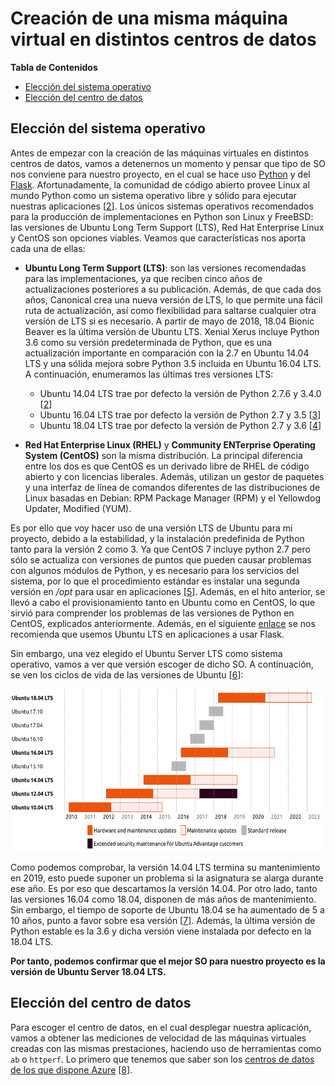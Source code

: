 # Creación de una misma máquina virtual en distintos centros de datos <a name="id6"></a>

**Tabla de Contenidos**
- [Elección del sistema operativo](#id0)
- [Elección del centro de datos](#id1)


## Elección del sistema operativo <a name="id0"></a>

Antes de empezar con la creación de las máquinas virtuales en distintos centros de datos, vamos a detenernos un momento y pensar que tipo de SO nos conviene para nuestro proyecto, en el cual se hace uso [Python](https://www.python.org) y del [Flask](http://flask.pocoo.org). Afortunadamente, la comunidad de código abierto provee Linux al mundo Python como un sistema operativo libre y sólido para ejecutar nuestras aplicaciones [[2][2]]. Los únicos sistemas operativos recomendados para la producción de implementaciones en Python son Linux y FreeBSD: las versiones de Ubuntu Long Term Support (LTS), Red Hat Enterprise Linux y CentOS son opciones viables. Veamos que características nos aporta cada una de ellas:

- **Ubuntu Long Term Support (LTS)**: son las versiones recomendadas para las implementaciones, ya que reciben cinco años de actualizaciones posteriores a su publicación. Además, de que cada dos años, Canonical crea una nueva versión de LTS, lo que permite una fácil ruta de actualización, así como flexibilidad para saltarse cualquier otra versión de LTS si es necesario. A partir de mayo de 2018, 18.04 Bionic Beaver es la última versión de Ubuntu LTS. Xenial Xerus incluye Python 3.6 como su versión predeterminada de Python, que es una actualización importante en comparación con la 2.7 en Ubuntu 14.04 LTS y una sólida mejora sobre Python 3.5 incluida en Ubuntu 16.04 LTS. A continuación, enumeramos las últimas tres versiones LTS:

  - Ubuntu 14.04 LTS trae por defecto la versión de Python 2.7.6 y 3.4.0 [[2][2]]
  - Ubuntu 16.04 LTS trae por defecto la versión de Python 2.7 y 3.5 [[3][3]]
  - Ubuntu 18.04 LTS trae por defecto la versión de Python 2.7 y 3.6 [[4][4]]


- **Red Hat Enterprise Linux (RHEL)** y **Community ENTerprise Operating System (CentOS)** son la misma distribución. La principal diferencia entre los dos es que CentOS es un derivado libre de RHEL de código abierto y con licencias liberales. Además, utilizan un gestor de paquetes y una interfaz de línea de comandos diferentes de las distribuciones de Linux basadas en Debian: RPM Package Manager (RPM) y el Yellowdog Updater, Modified (YUM).

Es por ello que voy hacer uso de una versión LTS de Ubuntu para mi proyecto, debido a la estabilidad, y la instalación predefinida de Python tanto para la versión 2 como 3. Ya que CentOS 7 incluye python 2.7 pero sólo se actualiza con versiones de puntos que pueden causar problemas con algunos módulos de Python, y es necesario para los servicios del sistema, por lo que el procedimiento estándar es instalar una segunda versión en _/opt_ para usar en aplicaciones [[5][5]]. Además, en el hito anterior, se llevó a cabo el provisionamiento tanto en Ubuntu como en CentOS, lo que sirvió para comprender los problemas de las versiones de Python en CentOS, explicados anteriormente. Además, en el siguiente [enlace](https://www.quora.com/What-is-best-production-server-for-Flask-apps-Ubuntu-or-CentOS) se nos recomienda que usemos Ubuntu LTS en aplicaciones a usar Flask.

Sin embargo, una vez elegido el Ubuntu Server LTS como sistema operativo, vamos a ver que versión escoger de dicho SO. A continuación, se ven los ciclos de vida de las versiones de Ubuntu [[6][6]]:

<p align="center">
  <img width="550" height="260" src="images/hito 4/ciclo-ubuntu.png">
</p>

Como podemos comprobar, la versión 14.04 LTS termina su mantenimiento en 2019, esto puede suponer un problema si la asignatura se alarga durante ese año. Es por eso que descartamos la versión 14.04. Por otro lado, tanto las versiones 16.04 como 18.04, disponen de más años de mantenimiento. Sin embargo, el tiempo de soporte de Ubuntu 18.04 se ha aumentado de 5 a 10 años, punto a favor sobre esa versión [[7][7]]. Además, la última versión de Python estable es la 3.6 y dicha versión viene instalada por defecto en la 18.04 LTS.

**Por tanto, podemos confirmar que el mejor SO para nuestro proyecto es la versión de Ubuntu Server 18.04 LTS.**


## Elección del centro de datos <a name="id1"></a>

Para escoger el centro de datos, en el cual desplegar nuestra aplicación, vamos a obtener las mediciones de velocidad de las máquinas virtuales creadas con las mismas prestaciones, haciendo uso de herramientas como `ab` o `httperf`. Lo primero que tenemos que saber son los [centros de datos de los que dispone Azure](https://azure.microsoft.com/es-es/global-infrastructure/regions/) [[8][8]].

<!---
![](capturas/regiones-azure.png)

~~~
# Listar las regiones admitidas para la suscripción actual
$ az account list-locations
~~~

_**Pincha [aquí]() para ver la lista completa.**_

Por lógica, debemos buscar un centro de datos cercano a nuestra ubicación actual, es por ello, que nos quedamos con los centros de datos disponibles en Europa:

- **Centro de Francia** (_francecentral_), ubicado en latitud 46.3772 y longitud 2.3730
- **Sur de Francia** (_francesouth_), ubicado en latitud 43.8345 y longitud 2.1972
- **Sur de Reino Unido** (_uksouth_), ubicado en latitud 50.941 y longitud -0.799
- **Oeste de Reino Unido** (_ukwest_), ubicado en latitud 53.427 y longitud -3.084
- **Norte de Europa** (_northeurope_), ubicado en latitud 53.3478 y longitud -6.2597
- **Oeste de Europa** (_westeurope_), ubicado en latitud 52.3667 y longitud 4.9

Debido a que la creación de recursos como de máquinas virtuales, consumen dinero, solo nos vamos a quedar con las tres localizaciones más cercanas a Granada (latitud: 37.1886273, longitud: -3.5907775) [[9][9]].

- Distancia de Granada al Centro de Francia: 1135.36 km
- Distancia de Granada al Sur de Francia: 886.62 km
- Distancia de Granada al Sur de Reino Unido: 1546.57 km
- Distancia de Granada al Oeste de Reino Unido: 1807.79
- Distancia de Granada al Norte de Europa: 1810.33 km
- Distancia de Granada al Oeste de Europa: 1814.68 km

Por tanto, se van a comprobar los centros de datos del **Centro de Francia**, **Sur de Francia** y **Sur de Reino Unido**, para nuestra aplicación.

###### Creación de una máquina virtual con Ubuntu Server 18.06 LTS en el centro de datos del centro de Francia

~~~
# Listar las máquinas virtuales con localización en el centro de Francia con Ubuntu Server
$ az vm image list-skus --location francecentral --publisher Canonical --offer UbuntuServer --output table
~~~

![](capturas/lista-Ubuntu-francecentral.png)

~~~
# Listar las máquinas virtuales con localización en el centro de Francia con Ubuntu Server 18.04 LTS
$ az vm image list --location francecentral --publisher Canonical --offer UbuntuServer --sku 18.04-LTS --all --output table
~~~

![](capturas/lista-Ubuntu1804-francecentral.png)

~~~
# Visualizar la información sobre una máquina virtual en concreto
$ az vm image show --location francecentral --urn Canonical:UbuntuServer:18.04-LTS:18.04.201812060
~~~

![](capturas/informacion-Ubuntu-concreta.png)

Una vez, que tenemos decidida nuestra máquina virtual, vamos a proceder a crearla. Para ello, lo primero que haremos será crear el grupo de recursos para indicar el centro de datos en el que se va a alojar, en este caso en el centro de Francia.

~~~
# Crear el grupo de recursos
$ az group create --name myResourceGroup-francecentral --location francecentral
~~~

A continuación, creamos la máquina virtual especificando el grupo de recursos, el usuario de dicha máquina, la imagen de SO que queremos y la utilización de clave SSH.

~~~
# Crear la máquina virtual
$ az vm create --resource-group myResourceGroup-francecentral --admin-username gemazure-francecentral --name ubuntuFranceCentral --location francecentral --image Canonical:UbuntuServer:18.04-LTS:18.04.201812060 --generate-ssh-keys
~~~

![](capturas/mv-francecentral.png)

Para poder hacer uso del puerto 80, debemos ejecutar la siguiente línea:

~~~
$ az vm open-port --port 80 --resource-group myResourceGroup-francecentral --name ubuntuFranceCentral
~~~

Por último, debemos poner que la IP sea estática, para que no varíe cada vez que se inicie la máquina. Y con esto, ya podemos medir las prestaciones de la máquina. Para ello, provisionamos la máquina virtual con los requerimientos de nuestra aplicación, accedemos mediante SSH a la máquina virtual, lanzamos la aplicación y desde nuestra consola local ejecutamos algunas de las herramientas de medición de prestaciones como `httperf` o `ab`.

_**Medición de prestaciones con httperf**_

Para hacer uso de la [herramienta httperf](http://www.mervine.net/performance-testing-with-httperf), usamos la siguiente ejecución:

~~~
$ httperf --server 40.89.154.66 --port 80 --num-conns 10 --rate 1
~~~

![](capturas/httperf-francecentral.png)

En este ejemplo, se están ejecutando diez conexiones[`--num-conns 10`] a través de mervine.net[`--server 40.89.154.66`] a una velocidad de una conexión por segundo[`--rate 1`]. Y me centro en las siguientes salidas:

- _Connection rate_: es la tasa de conexión.
- _Connection time [ms]_: es el tiempo de conexión.
- _Reply size_: es el tamaño de la respuesta.
- _Reply status_: es el estado de la respuesta, asegurarse que está orientado al 200.

_**Medición de prestaciones con ab**_


Para hacer uso de la [herramienta ab](https://www.petefreitag.com/item/689.cfm), usamos la siguiente ejecución:

~~~
$ ab -n 100 -c 10 http://40.89.154.66/
~~~

![](capturas/ab-francecentral.png)



###### Creación de una máquina virtual con Ubuntu Server 18.06 LTS en el centro de datos del sur de Francia

Una vez, que tenemos decidida nuestra máquina virtual, vamos a proceder a crearla. Para ello, lo primero que haremos será crear el grupo de recursos para indicar el centro de datos en el que se va a alojar, en este caso en el sur de Francia.

~~~
# Crear el grupo de recursos
$ az group create --name myResourceGroup-francesouth --location francesouth
~~~

A continuación, creamos la máquina virtual especificando el grupo de recursos, el usuario de dicha máquina, la imagen de SO que queremos y la utilización de clave SSH.


![](capturas/error-francesouth.png)

Como no es posible crearse un recurso en ese centro de datos, pasamos al siguiente centro de datos más cercano, que es el sur de Reino Unido.

###### Creación de una máquina virtual con Ubuntu Server 18.06 LTS en el centro de datos del sur de Reino Unido

~~~
# Listar las máquinas virtuales con localización en el sur de Reino Unido con Ubuntu Server
$ az vm image list-skus --location uksouth --publisher Canonical --offer UbuntuServer --output table
~~~

![](capturas/lista-Ubuntu-uksouth.png)

~~~
# Listar las máquinas virtuales con localización en el sur de Reino Unido con Ubuntu Server 18.04 LTS
$ az vm image list --location uksouth --publisher Canonical --offer UbuntuServer --sku 18.04-LTS --all --output table
~~~

![](capturas/lista-Ubuntu1804-uksouth.png)

- **Centro de Francia** (_francecentral_), ubicado en latitud 46.3772 y longitud 2.3730
- **Sur de Francia** (_francesouth_), ubicado en latitud 43.8345 y longitud 2.1972
- **Sur de Reino Unido** (_uksouth_), ubicado en latitud 50.941 y longitud -0.799
- **Oeste de Reino Unido** (_ukwest_), ubicado en latitud 53.427 y longitud -3.084
- **Norte de Europa** (_northeurope_), ubicado en latitud 53.3478 y longitud -6.2597
- **Oeste de Europa** (_westeurope_), ubicado en latitud 52.3667 y longitud 4.9


~~~
# Visualizar la información sobre una máquina virtual en concreto
$ az vm image show --location uksouth --urn Canonical:UbuntuServer:18.04-LTS:18.04.201812060
~~~

-----

Una vez, que tenemos decidida nuestra máquina virtual, vamos a proceder a crearla. Para ello, lo primero que haremos será crear el grupo de recursos para indicar el centro de datos en el que se va a alojar, en este caso en el sur de Reino Unido.

~~~
# Crear el grupo de recursos
$ az group create --name myResourceGroup-ukwest --location ukwest
~~~

A continuación, creamos la máquina virtual especificando el grupo de recursos, el usuario de dicha máquina, la imagen de SO que queremos y la utilización de clave SSH.

~~~
# Crear la máquina virtual
$ az vm create --resource-group myResourceGroup-ukwest --admin-username gemazure-ukwest --name ubuntuUKWest --location ukwest --image Canonical:UbuntuServer:18.04-LTS:18.04.201812060
~~~

![](capturas/mv-ukwest.png)

Para poder hacer uso del puerto 80, debemos ejecutar la siguiente línea:

~~~
$ az vm open-port --port 80 --resource-group myResourceGroup-ukwest --name ubuntuUKWest
~~~

Por último, debemos poner que la IP sea estática, para que no varíe cada vez que se inicie la máquina. Y con esto, ya podemos medir las prestaciones de la máquina. Para ello, provisionamos la máquina virtual con los requerimientos de nuestra aplicación, accedemos mediante SSH a la máquina virtual, lanzamos la aplicación y desde nuestra consola local ejecutamos algunas de las herramientas de medición de prestaciones como `httperf` o `ab`.

_**Medición de prestaciones con httperf**_

Para hacer uso de la [herramienta httperf](http://www.mervine.net/performance-testing-with-httperf), usamos la siguiente ejecución:

~~~
$ httperf --server 51.140.226.194 --port 80 --num-conns 10 --rate 1
~~~

![](capturas/httperf-ukwest.png)

En este ejemplo, se están ejecutando diez conexiones[`--num-conns 10`] a través de 51.140.226.194[`--server 51.140.226.194`] a una velocidad de una conexión por segundo[`--rate 1`]. Y me centro en las siguientes salidas:

- _Connection rate_: es la tasa de conexión.
- _Connection time [ms]_: es el tiempo de conexión.
- _Reply size_: es el tamaño de la respuesta.
- _Reply status_: es el estado de la respuesta, asegurarse que está orientado al 200.

_**Medición de prestaciones con ab**_


Para hacer uso de la [herramienta ab](https://www.petefreitag.com/item/689.cfm), usamos la siguiente ejecución:

~~~
$ ab -n 100 -c 10 http://51.140.226.194/
~~~

![](capturas/ab-ukwest.png)


###### Creación de una máquina virtual con Ubuntu Server 18.06 LTS en el centro de datos del sur de Reino Unido

 **Norte de Europa** (_northeurope_), ubicado en latitud 53.3478 y longitud -6.2597

 Una vez, que tenemos decidida nuestra máquina virtual, vamos a proceder a crearla. Para ello, lo primero que haremos será crear el grupo de recursos para indicar el centro de datos en el que se va a alojar, en este caso en el sur de Reino Unido.

 ~~~
 # Crear el grupo de recursos
 $ az group create --name myResourceGroup-northeurope --location northeurope
 ~~~

 A continuación, creamos la máquina virtual especificando el grupo de recursos, el usuario de dicha máquina, la imagen de SO que queremos y la utilización de clave SSH.

 ~~~
 # Crear la máquina virtual
 $ az vm create --resource-group myResourceGroup-northeurope --admin-username gemazure-northeurope --name ubuntuNorthEurope --location northeurope --image Canonical:UbuntuServer:18.04-LTS:18.04.201812060
 ~~~

 ![](capturas/mv-northeurope.png)

 Para poder hacer uso del puerto 80, debemos ejecutar la siguiente línea:

 ~~~
 $ az vm open-port --port 80 --resource-group myResourceGroup-northeurope --name ubuntuNorthEurope
 ~~~

 Por último, debemos poner que la IP sea estática, para que no varíe cada vez que se inicie la máquina. Y con esto, ya podemos medir las prestaciones de la máquina. Para ello, provisionamos la máquina virtual con los requerimientos de nuestra aplicación, accedemos mediante SSH a la máquina virtual, lanzamos la aplicación y desde nuestra consola local ejecutamos algunas de las herramientas de medición de prestaciones como `httperf` o `ab`.

 _**Medición de prestaciones con httperf**_

 Para hacer uso de la [herramienta httperf](http://www.mervine.net/performance-testing-with-httperf), usamos la siguiente ejecución:

 ~~~
 $ httperf --server 104.41.221.120 --port 80 --num-conns 10 --rate 1
 ~~~

 ![](capturas/httperf-northeurope.png)

 En este ejemplo, se están ejecutando diez conexiones[`--num-conns 10`] a través de 51.140.226.194[`--server 51.140.226.194`] a una velocidad de una conexión por segundo[`--rate 1`]. Y me centro en las siguientes salidas:

 - _Connection rate_: es la tasa de conexión.
 - _Connection time [ms]_: es el tiempo de conexión.
 - _Reply size_: es el tamaño de la respuesta.
 - _Reply status_: es el estado de la respuesta, asegurarse que está orientado al 200.

 _**Medición de prestaciones con ab**_


 Para hacer uso de la [herramienta ab](https://www.petefreitag.com/item/689.cfm), usamos la siguiente ejecución:

 ~~~
 $ ab -n 100 -c 10 http://104.41.221.120/
 ~~~

![](capturas/ab-northeurope.png)

---->
[2]: https://www.fullstackpython.com/operating-systems.html
[3]: https://www.stackscale.es/ubuntu-16-04-lts/
[4]: https://maslinux.es/ya-tenemos-ubuntu-18-04-lts-te-presentamos-todas-las-novedades/
[5]: https://www.quora.com/What-is-best-production-server-for-Flask-apps-Ubuntu-or-CentOS
[6]: https://www.dagorret.com.ar/actualizar-ubuntu-16-04-lts-server-ubuntu-18-04-lts-beta/
[7]: https://www.dagorret.com.ar/actualizar-ubuntu-16-04-lts-server-ubuntu-18-04-lts-beta/
[8]: https://docs.microsoft.com/en-us/cli/azure/account?view=azure-cli-latest#az-account-list-locations
[9]: https://www.tutiempo.net/calcular-distancias.html
